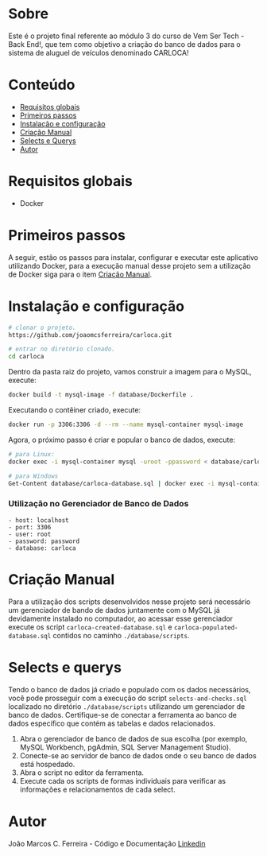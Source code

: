 # Sobre

Este é o projeto final referente ao módulo 3 do curso de Vem Ser Tech - Back End!, que tem como objetivo a criação do banco de dados para o sistema de aluguel de veículos denominado CARLOCA!

# Conteúdo

- [Requisitos globais](#requisitos-globais)
- [Primeiros passos](#primeiros-passos)
- [Instalação e configuração](#instalação-e-configuração)
- [Criação Manual](#criação-manual)
- [Selects e Querys](#selects-e-querys)
- [Autor](#autor)

# Requisitos globais

- Docker

# Primeiros passos

A seguir, estão os passos para instalar, configurar e executar este aplicativo utilizando Docker, para a execução manual desse projeto sem a utilização de Docker siga para o item [Criação Manual](#criação-manual).

# Instalação e configuração

```bash
# clonar o projeto.
https://github.com/joaomcsferreira/carloca.git

# entrar no diretório clonado.
cd carloca
```

Dentro da pasta raiz do projeto, vamos construir a imagem para o MySQL, execute:

```bash
docker build -t mysql-image -f database/Dockerfile .
```

Executando o contêiner criado, execute:

```bash
docker run -p 3306:3306 -d --rm --name mysql-container mysql-image
```

Agora, o próximo passo é criar e popular o banco de dados, execute:

```bash
# para Linux:
docker exec -i mysql-container mysql -uroot -ppassword < database/carloca-database.sql

# para Windows
Get-Content database/carloca-database.sql | docker exec -i mysql-container mysql -uroot -ppassword
```

### Utilização no Gerenciador de Banco de Dados

    - host: localhost
    - port: 3306
    - user: root
    - password: password
    - database: carloca

# Criação Manual

Para a utilização dos scripts desenvolvidos nesse projeto será necessário um gerenciador de bando de dados juntamente com o MySQL já devidamente instalado no computador, ao acessar esse gerenciador execute os script `carloca-created-database.sql` e `carloca-populated-database.sql` contidos no caminho `./database/scripts`.

# Selects e querys

Tendo o banco de dados já criado e populado com os dados necessários, você pode prosseguir com a execução do script `selects-and-checks.sql` localizado no diretório `./database/scripts` utilizando um gerenciador de banco de dados. Certifique-se de conectar a ferramenta ao banco de dados específico que contém as tabelas e dados relacionados.

1.  Abra o gerenciador de banco de dados de sua escolha (por exemplo, MySQL Workbench, pgAdmin, SQL Server Management Studio).
2.  Conecte-se ao servidor de banco de dados onde o seu banco de dados está hospedado.
3.  Abra o script no editor da ferramenta.
4.  Execute cada os scripts de formas individuais para verificar as informações e relacionamentos de cada select.

# Autor

João Marcos C. Ferreira - Código e Documentação [Linkedin](https://www.linkedin.com/in/joaomcsferreira/)

